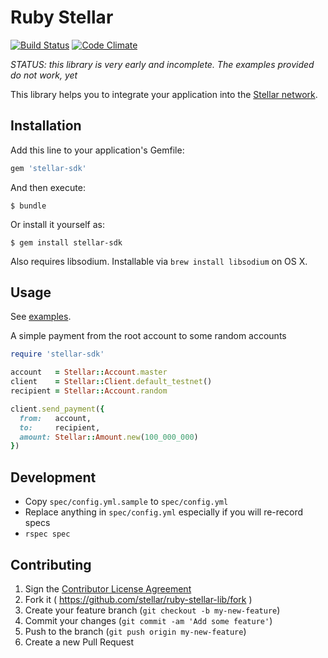 # Ruby Stellar

[![Build Status](https://travis-ci.org/stellar/ruby-stellar-sdk.svg)](https://travis-ci.org/stellar/ruby-stellar-sdk)
[![Code Climate](https://codeclimate.com/github/stellar/ruby-stellar-sdk/badges/gpa.svg)](https://codeclimate.com/github/stellar/ruby-stellar-sdk)

*STATUS:  this library is very early and incomplete.  The examples provided do not work, yet*

This library helps you to integrate your application into the [Stellar network](http://stellar.org).

## Installation

Add this line to your application's Gemfile:

```ruby
gem 'stellar-sdk'
```

And then execute:

    $ bundle

Or install it yourself as:

    $ gem install stellar-sdk

Also requires libsodium. Installable via `brew install libsodium` on OS X.

## Usage

See [examples](examples).

A simple payment from the root account to some random accounts

```ruby
require 'stellar-sdk'

account   = Stellar::Account.master
client    = Stellar::Client.default_testnet()
recipient = Stellar::Account.random

client.send_payment({
  from:   account,
  to:     recipient,
  amount: Stellar::Amount.new(100_000_000)
}) 
```

## Development

- Copy `spec/config.yml.sample` to `spec/config.yml`
- Replace anything in `spec/config.yml` especially if you will re-record specs
- `rspec spec`

## Contributing

1. Sign the [Contributor License Agreement](https://docs.google.com/forms/d/1g7EF6PERciwn7zfmfke5Sir2n10yddGGSXyZsq98tVY/viewform?usp=send_form)
2. Fork it ( https://github.com/stellar/ruby-stellar-lib/fork )
2. Create your feature branch (`git checkout -b my-new-feature`)
3. Commit your changes (`git commit -am 'Add some feature'`)
4. Push to the branch (`git push origin my-new-feature`)
5. Create a new Pull Request
